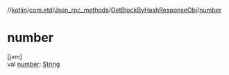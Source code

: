 //[kotlin](../../../../index.md)/[com.etd](../../index.md)/[Json_rpc_methods](../index.md)/[GetBlockByHashResponseObj](index.md)/[number](number.md)

# number

[jvm]\
val [number](number.md): [String](https://kotlinlang.org/api/latest/jvm/stdlib/kotlin/-string/index.html)
